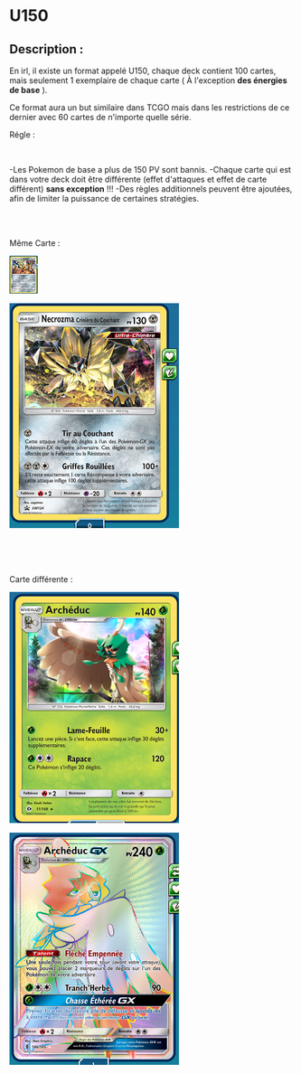 # U150


## Description :

En irl, il existe un format appelé U150, chaque deck contient 100 cartes, mais seulement 1 exemplaire de chaque carte ( À l'exception **__des énergies de base__** ).

Ce format aura un but similaire dans TCGO mais dans les restrictions de ce dernier avec 60 cartes de n'importe quelle série.

Régle :

<br>

-Les Pokemon de base a plus de 150 PV sont bannis.
-Chaque carte qui est dans votre deck doit être différente (effet d'attaques et effet de carte différent) **sans exception** !!!
-Des règles additionnels peuvent être ajoutées, afin de limiter la puissance de certaines stratégies.


<br><br>


Même Carte :

![alt text](img/U150-Exemple1.png)

![alt text](img/U150-Exemple2.png)


<br><br><br>


Carte différente :

![alt text](img/U150-Exemple3.png)

![alt text](img/U150-Exemple4.png)